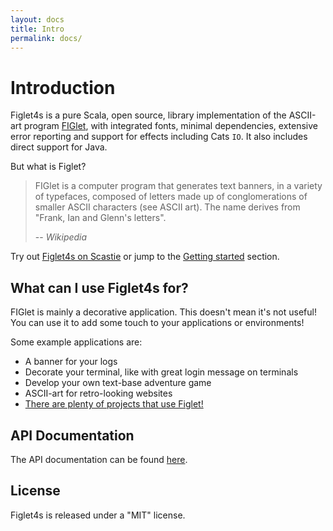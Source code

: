 ```yaml
---
layout: docs
title: Intro
permalink: docs/
---
```

# Introduction

Figlet4s is a pure Scala, open source, library implementation of the ASCII-art program
[FIGlet](http://www.figlet.org/), with integrated fonts, minimal dependencies, extensive error
reporting and support for effects including Cats `IO`. It also includes direct support for Java.

But what is Figlet?

> FIGlet is a computer program that generates text banners, in a variety of typefaces, composed of
> letters made up of conglomerations of smaller ASCII characters (see ASCII art). The name derives
> from "Frank, Ian and Glenn's letters".
>
> -- _Wikipedia_

Try out [Figlet4s on Scastie](https://scastie.scala-lang.org/PACf1v7ZSlGSVQkkBef0Mg) or jump to the
[Getting started](getting-started/) section.

## What can I use Figlet4s for?

FIGlet is mainly a decorative application. This doesn't mean it's not useful! You can use it to add
some touch to your applications or environments!

Some example applications are:

* A banner for your logs
* Decorate your terminal, like with great login message on terminals
* Develop your own text-base adventure game
* ASCII-art for retro-looking websites
* [There are plenty of projects that use Figlet!](https://github.com/topics/figlet)

## API Documentation

The API documentation can be found [here]( https://oss.sonatype.org/service/local/repositories/releases/archive/com/colofabrix/scala/figlet4s-core_2.13/@VERSION@/figlet4s-core_2.13-@VERSION@-javadoc.jar/!/com/colofabrix/scala/figlet4s/unsafe/index.html).

## License

Figlet4s is released under a "MIT" license.
